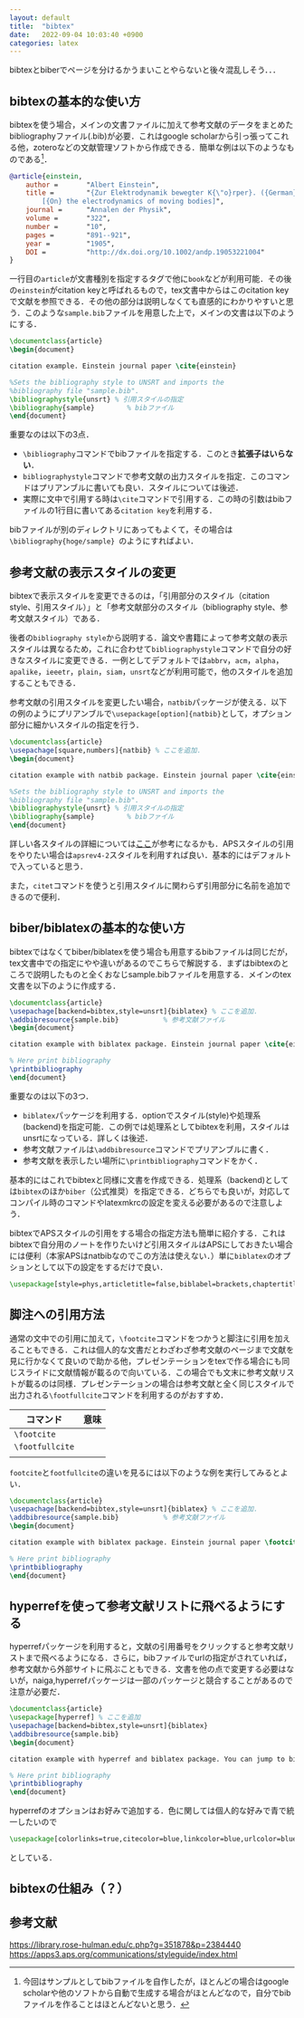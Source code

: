 ```yaml
---
layout: default
title:  "bibtex"
date:   2022-09-04 10:03:40 +0900
categories: latex
---
```


bibtexとbiberでページを分けるかうまいことやらないと後々混乱しそう．．．

## bibtexの基本的な使い方

bibtexを使う場合，メインの文書ファイルに加えて参考文献のデータをまとめたbibliographyファイル(.bib)が必要．これはgoogle scholarから引っ張ってこれる他，zoteroなどの文献管理ソフトから作成できる．簡単な例は以下のようなものである[^1]．

```latex:sample.bib
@article{einstein,
    author =       "Albert Einstein",
    title =        "{Zur Elektrodynamik bewegter K{\"o}rper}. ({German})
        [{On} the electrodynamics of moving bodies]",
    journal =      "Annalen der Physik",
    volume =       "322",
    number =       "10",
    pages =        "891--921",
    year =         "1905",
    DOI =          "http://dx.doi.org/10.1002/andp.19053221004"
}
```

一行目の`article`が文書種別を指定するタグで他に`book`などが利用可能．その後の`einstein`がcitation keyと呼ばれるもので，tex文書中からはこのcitation keyで文献を参照できる．その他の部分は説明しなくても直感的にわかりやすいと思う．このような`sample.bib`ファイルを用意した上で，メインの文書は以下のようにする．

```latex
\documentclass{article}
\begin{document}

citation example. Einstein journal paper \cite{einstein}

%Sets the bibliography style to UNSRT and imports the 
%bibliography file "sample.bib".
\bibliographystyle{unsrt} % 引用スタイルの指定
\bibliography{sample}        % bibファイル
\end{document}

```

重要なのは以下の3点．

- `\bibliography`コマンドでbibファイルを指定する．このとき**拡張子はいらない**．
- `bibliographystyle`コマンドで参考文献の出力スタイルを指定．このコマンドはプリアンブルに書いても良い．スタイルについては後述．
- 実際に文中で引用する時は`\cite`コマンドで引用する．この時の引数はbibファイルの1行目に書いてある`citation key`を利用する．

bibファイルが別のディレクトリにあってもよくて，その場合は`\bibliography{hoge/sample} `のようにすればよい．

## 参考文献の表示スタイルの変更

bibtexで表示スタイルを変更できるのは，「引用部分のスタイル（citation style、引用スタイル）」と「参考文献部分のスタイル（bibliography style、参考文献スタイル）である．

後者の`bibliography style`から説明する．論文や書籍によって参考文献の表示スタイルは異なるため，これに合わせて`bibliographystyle`コマンドで自分の好きなスタイルに変更できる．一例としてデフォルトでは`abbrv`，`acm`，`alpha`，`apalike`，`ieeetr`，`plain`，`siam`，`unsrt`などが利用可能で，他のスタイルを追加することもできる．

参考文献の引用スタイルを変更したい場合，`natbib`パッケージが使える．以下の例のようにプリアンブルで`\usepackage[option]{natbib}`として，オプション部分に細かいスタイルの指定を行う．

```latex
\documentclass{article}
\usepachage[square,numbers]{natbib} % ここを追加．
\begin{document}

citation example with natbib package. Einstein journal paper \cite{einstein}. we can use citet command to include auther in citation regardless of citation style like \citet{einstein}.

%Sets the bibliography style to UNSRT and imports the 
%bibliography file "sample.bib".
\bibliographystyle{unsrt} % 引用スタイルの指定
\bibliography{sample}        % bibファイル
\end{document}

```

詳しい各スタイルの詳細については[ここ](https://www.reed.edu/cis/help/LaTeX/bibtexstyles.html)が参考になるかも．APSスタイルの引用をやりたい場合は`apsrev4-2`スタイルを利用すれば良い．基本的にはデフォルトで入っていると思う．

また，`citet`コマンドを使うと引用スタイルに関わらず引用部分に名前を追加できるので便利．

## biber/biblatexの基本的な使い方

bibtexではなくてbiber/biblatexを使う場合も用意するbibファイルは同じだが，tex文書中での指定にやや違いがあるのでこちらで解説する．まずはbibtexのところで説明したものと全くおなじsample.bibファイルを用意する．メインのtex文書を以下のように作成する．

```latex
\documentclass{article}
\usepachage[backend=bibtex,style=unsrt]{biblatex} % ここを追加．
\addbibresource{sample.bib}           % 参考文献ファイル
\begin{document}

citation example with biblatex package. Einstein journal paper \cite{einstein}. 

% Here print bibliography
\printbibliography
\end{document}
```

重要なのは以下の3つ．

- `biblatex`パッケージを利用する．optionでスタイル(style)や処理系(backend)を指定可能．この例では処理系としてbibtexを利用，スタイルはunsrtになっている．詳しくは後述．
- 参考文献ファイルは`\addbibresource`コマンドでプリアンブルに書く．
- 参考文献を表示したい場所に`\printbibliography`コマンドをかく．

基本的にはこれでbibtexと同様に文書を作成できる．処理系（backend)としては`bibtex`のほか`biber`（公式推奨）を指定できる．どちらでも良いが，対応してコンパイル時のコマンドやlatexmkrcの設定を変える必要があるので注意しよう．

<!--
https://qiita.com/shiro_takeda/items/fac1351495f32c224a28
https://qiita.com/shiro_takeda/items/81f2c50c28eccbec08be
-->

bibtexでAPSスタイルの引用をする場合の指定方法も簡単に紹介する．これはbibtexで自分用のノートを作りたいけど引用スタイルはAPSにしておきたい場合には便利（本家APSはnatbibなのでこの方法は使えない．）単に`biblatex`のオプションとして以下の設定をするだけで良い．

```latex
\usepackage[style=phys,articletitle=false,biblabel=brackets,chaptertitle=false,pageranges=false]{biblatex}
```

## 脚注への引用方法

通常の文中での引用に加えて，`\footcite`コマンドをつかうと脚注に引用を加えることもできる．これは個人的な文書だとわざわざ参考文献のページまで文献を見に行かなくて良いので助かる他，プレゼンテーションをtexで作る場合にも同じスライドに文献情報が載るので向いている．この場合でも文末に参考文献リストが載るのは同様．プレゼンテーションの場合は参考文献と全く同じスタイルで出力される`\footfullcite`コマンドを利用するのがおすすめ．

| コマンド            | 意味  |
| --------------- | --- |
| `\footcite`     |     |
| `\footfullcite` |     |
|                 |     |

`footcite`と`footfullcite`の違いを見るには以下のような例を実行してみるとよい．

```latex
\documentclass{article}
\usepachage[backend=bibtex,style=unsrt]{biblatex} % ここを追加．
\addbibresource{sample.bib}           % 参考文献ファイル
\begin{document}

citation example with biblatex package. Einstein journal paper \footcite{einstein}. See deferences in footcite and footfullcite by Einstein journal paper \footfullcite{einstein}. 

% Here print bibliography
\printbibliography
\end{document}
```


## hyperrefを使って参考文献リストに飛べるようにする

hyperrefパッケージを利用すると，文献の引用番号をクリックすると参考文献リストまで飛べるようになる．さらに，bibファイルでurlの指定がされていれば，参考文献から外部サイトに飛ぶこともできる．文書を他の点で変更する必要はないが，naiga,hyperrefパッケージは一部のパッケージと競合することがあるので注意が必要だ．

```latex
\documentclass{article}
\usepackage[hyperref] % ここを追加
\usepachage[backend=bibtex,style=unsrt]{biblatex} 
\addbibresource{sample.bib}          
\begin{document}

citation example with hyperref and biblatex package. You can jump to bibliography by click citation number like Ref. \cite{einstein}. 

% Here print bibliography
\printbibliography
\end{document}
```

hyperrefのオプションはお好みで追加する．色に関しては個人的な好みで青で統一したいので

```latex
\usepackage[colorlinks=true,citecolor=blue,linkcolor=blue,urlcolor=blue]{hyperref}
```

としている．

## bibtexの仕組み（？）

<!-- https://tex.stackexchange.com/questions/99726/how-tell-latex-to-use-existing-bbl-file-without-running-bibtex -->

## 参考文献

https://library.rose-hulman.edu/c.php?g=351878&p=2384440
https://apps3.aps.org/communications/styleguide/index.html



[^1]: 今回はサンプルとしてbibファイルを自作したが，ほとんどの場合はgoogle scholarや他のソフトから自動で生成する場合がほとんどなので，自分でbibファイルを作ることはほとんどないと思う．


